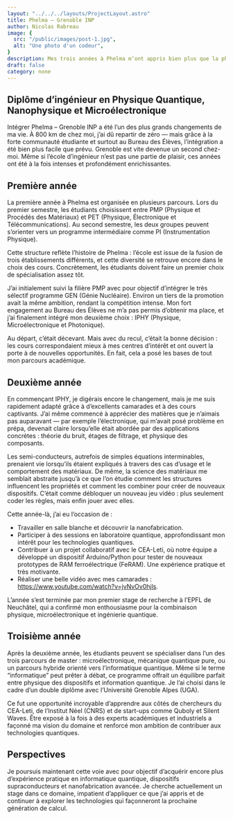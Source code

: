 ```yaml
---
layout: "../../../layouts/ProjectLayout.astro"
title: Phelma – Grenoble INP
author: Nicolas Rabreau
image: {
  src: "/public/images/post-1.jpg",
  alt: "Une photo d'un codeur",
}
description: Mes trois années à Phelma m’ont appris bien plus que la physique. Des laboratoires de nanofabrication à la recherche quantique, j’ai découvert comment la théorie devient technologie — et j’ai compris que je voulais contribuer à l’avenir de l’informatique quantique.
draft: false
category: none
---
```


## Diplôme d’ingénieur en Physique Quantique, Nanophysique et Microélectronique

Intégrer Phelma – Grenoble INP a été l’un des plus grands changements de ma vie. À 800 km de chez moi, j’ai dû repartir de zéro — mais grâce à la forte communauté étudiante et surtout au Bureau des Élèves, l’intégration a été bien plus facile que prévu. Grenoble est vite devenue un second chez-moi. Même si l’école d’ingénieur n’est pas une partie de plaisir, ces années ont été à la fois intenses et profondément enrichissantes.

## Première année

La première année à Phelma est organisée en plusieurs parcours. Lors du premier semestre, les étudiants choisissent entre PMP (Physique et Procédés des Matériaux) et PET (Physique, Électronique et Télécommunications). Au second semestre, les deux groupes peuvent s’orienter vers un programme intermédiaire comme PI (Instrumentation Physique).

Cette structure reflète l’histoire de Phelma : l’école est issue de la fusion de trois établissements différents, et cette diversité se retrouve encore dans le choix des cours. Concrètement, les étudiants doivent faire un premier choix de spécialisation assez tôt.

J’ai initialement suivi la filière PMP avec pour objectif d’intégrer le très sélectif programme GEN (Génie Nucléaire). Environ un tiers de la promotion avait la même ambition, rendant la compétition intense. Mon fort engagement au Bureau des Élèves ne m’a pas permis d’obtenir ma place, et j’ai finalement intégré mon deuxième choix : IPHY (Physique, Microélectronique et Photonique).

Au départ, c’était décevant. Mais avec du recul, c’était la bonne décision : les cours correspondaient mieux à mes centres d’intérêt et ont ouvert la porte à de nouvelles opportunités. En fait, cela a posé les bases de tout mon parcours académique.

## Deuxième année

En commençant IPHY, je digérais encore le changement, mais je me suis rapidement adapté grâce à d’excellents camarades et à des cours captivants. J’ai même commencé à apprécier des matières que je n’aimais pas auparavant — par exemple l’électronique, qui m’avait posé problème en prépa, devenait claire lorsqu’elle était abordée par des applications concrètes : théorie du bruit, étages de filtrage, et physique des composants.

Les semi-conducteurs, autrefois de simples équations interminables, prenaient vie lorsqu’ils étaient expliqués à travers des cas d’usage et le comportement des matériaux. De même, la science des matériaux me semblait abstraite jusqu’à ce que l’on étudie comment les structures influencent les propriétés et comment les combiner pour créer de nouveaux dispositifs. C’était comme débloquer un nouveau jeu vidéo : plus seulement coder les règles, mais enfin jouer avec elles.

Cette année-là, j’ai eu l’occasion de :
- Travailler en salle blanche et découvrir la nanofabrication.
- Participer à des sessions en laboratoire quantique, approfondissant mon intérêt pour les technologies quantiques.
- Contribuer à un projet collaboratif avec le CEA-Leti, où notre équipe a développé un dispositif Arduino/Python pour tester de nouveaux prototypes de RAM ferroélectrique (FeRAM). Une expérience pratique et très motivante.
- Réaliser une belle vidéo avec mes camarades : https://www.youtube.com/watch?v=jvNvOv0hjls.

L’année s’est terminée par mon premier stage de recherche à l’EPFL de Neuchâtel, qui a confirmé mon enthousiasme pour la combinaison physique, microélectronique et ingénierie quantique.

## Troisième année

Après la deuxième année, les étudiants peuvent se spécialiser dans l’un des trois parcours de master : microélectronique, mécanique quantique pure, ou un parcours hybride orienté vers l’informatique quantique. Même si le terme “informatique” peut prêter à débat, ce programme offrait un équilibre parfait entre physique des dispositifs et information quantique. Je l’ai choisi dans le cadre d’un double diplôme avec l’Université Grenoble Alpes (UGA).

Ce fut une opportunité incroyable d’apprendre aux côtés de chercheurs du CEA-Leti, de l’Institut Néel (CNRS) et de start-ups comme Quboly et Silent Waves. Être exposé à la fois à des experts académiques et industriels a façonné ma vision du domaine et renforcé mon ambition de contribuer aux technologies quantiques.

## Perspectives

Je poursuis maintenant cette voie avec pour objectif d’acquérir encore plus d’expérience pratique en informatique quantique, dispositifs supraconducteurs et nanofabrication avancée. Je cherche actuellement un stage dans ce domaine, impatient d’appliquer ce que j’ai appris et de continuer à explorer les technologies qui façonneront la prochaine génération de calcul.
